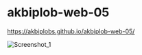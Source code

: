 # akbiplob-web-05
https://akbiplobs.github.io/akbiplob-web-05/

![Screenshot_1](https://github.com/user-attachments/assets/0141152c-bc2e-43f6-b591-e3034c523ed9)

